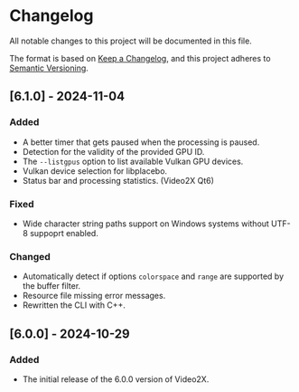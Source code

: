 # Changelog

All notable changes to this project will be documented in this file.

The format is based on [Keep a Changelog](https://keepachangelog.com/en/1.1.0/),
and this project adheres to [Semantic Versioning](https://semver.org/spec/v2.0.0.html).

## [6.1.0] - 2024-11-04

### Added

- A better timer that gets paused when the processing is paused.
- Detection for the validity of the provided GPU ID.
- The `--listgpus` option to list available Vulkan GPU devices.
- Vulkan device selection for libplacebo.
- Status bar and processing statistics. (Video2X Qt6)

### Fixed

- Wide character string paths support on Windows systems without UTF-8 suppoprt enabled.

### Changed

- Automatically detect if options `colorspace` and `range` are supported by the buffer filter.
- Resource file missing error messages.
- Rewritten the CLI with C++.

## [6.0.0] - 2024-10-29

### Added

- The initial release of the 6.0.0 version of Video2X.
